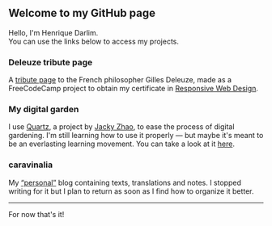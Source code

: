 ## Welcome to my GitHub page

Hello, I'm Henrique Darlim.  
You can use the links below to access my projects.

### Deleuze tribute page

A [tribute page](https://hdarlim.github.io/deleuze/) to the French philosopher Gilles Deleuze, made as a FreeCodeCamp project to obtain my certificate in [Responsive Web Design](https://www.freecodecamp.org/learn/responsive-web-design/).

### My digital garden

I use [Quartz](https://quartz.jzhao.xyz/), a project by [Jacky Zhao](https://github.com/jackyzha0), to ease the process of digital gardening. I'm still learning how to use it properly — but maybe it's meant to be an everlasting learning movement. You can take a look at it [here](https://hdarlim.github.io/quartz/).

### caravinalia

My [“personal”](https://caravinalia.wordpress.com/) blog containing texts, translations and notes. I stopped writing for it but I plan to return as soon as I find how to organize it better.

---

For now that's it!
